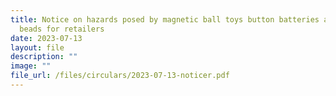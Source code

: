 ```yaml
---
title: Notice on hazards posed by magnetic ball toys button batteries and water
  beads for retailers
date: 2023-07-13
layout: file
description: ""
image: ""
file_url: /files/circulars/2023-07-13-noticer.pdf
---
```

